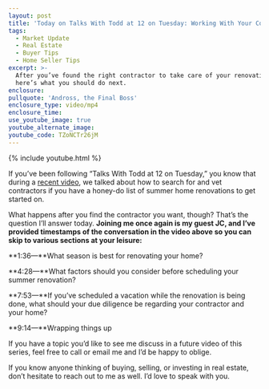 ```yaml
---
layout: post
title: 'Today on Talks With Todd at 12 on Tuesday: Working With Your Contractor'
tags:
  - Market Update
  - Real Estate
  - Buyer Tips
  - Home Seller Tips
excerpt: >-
  After you’ve found the right contractor to take care of your renovations,
  here’s what you should do next.
enclosure:
pullquote: 'Andross, the Final Boss'
enclosure_type: video/mp4
enclosure_time:
use_youtube_image: true
youtube_alternate_image:
youtube_code: TZoNCTr26jM
---
```


{% include youtube.html %}

If you’ve been following “Talks With Todd at 12 on Tuesday,” you know that during a [recent video](https://www.facebook.com/findlouisvillelistings/videos/353097862002535/), we talked about how to search for and vet contractors if you have a honey-do list of summer home renovations to get started on.&nbsp;

What happens after you find the contractor you want, though? That’s the question I’ll answer today. **Joining me once again is my guest JC, and I’ve provided timestamps of the conversation in the video above so you can skip to various sections at your leisure:&nbsp;**

**1:36—**What season is best for renovating your home?

**4:28—**What factors should you consider before scheduling your summer renovation?

**7:53—**If you’ve scheduled a vacation while the renovation is being done, what should your due diligence be regarding your contractor and your home?

**9:14—**Wrapping things up&nbsp;

If you have a topic you’d like to see me discuss in a future video of this series, feel free to call or email me and I’d be happy to oblige.

If you know anyone thinking of buying, selling, or investing in real estate, don’t hesitate to reach out to me as well. I’d love to speak with you.